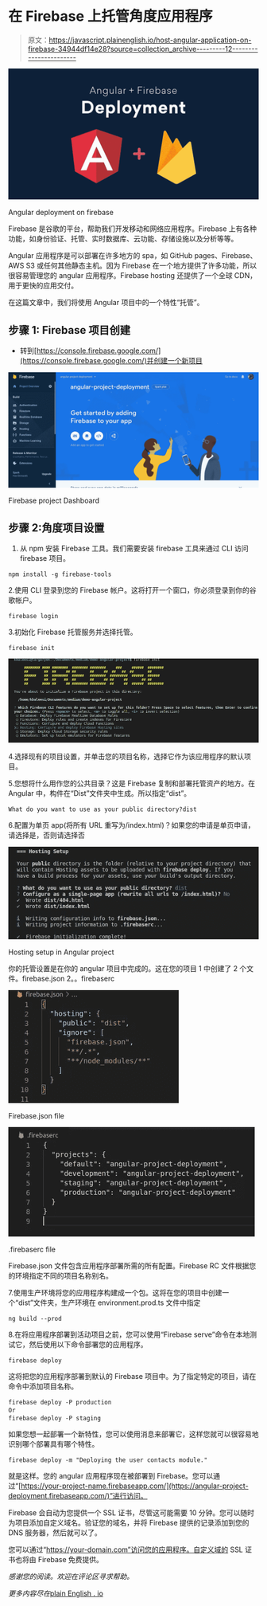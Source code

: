 # 在 Firebase 上托管角度应用程序

> 原文：<https://javascript.plainenglish.io/host-angular-application-on-firebase-34944df14e28?source=collection_archive---------12----------------------->

![](img/4fc91038a03369aa1ca9a699be1a77b0.png)

Angular deployment on firebase

Firebase 是谷歌的平台，帮助我们开发移动和网络应用程序。Firebase 上有各种功能，如身份验证、托管、实时数据库、云功能、存储设施以及分析等等。

Angular 应用程序是可以部署在许多地方的 spa，如 GitHub pages、Firebase、AWS S3 或任何其他静态主机。因为 Firebase 在一个地方提供了许多功能，所以很容易管理您的 angular 应用程序。Firebase hosting 还提供了一个全球 CDN，用于更快的应用交付。

在这篇文章中，我们将使用 Angular 项目中的一个特性“托管”。

## 步骤 1: Firebase 项目创建

*   转到[https://console.firebase.google.com/](https://console.firebase.google.com/)并创建一个新项目

![](img/5f47d134b2ea487646cd96b193ea0c61.png)

Firebase project Dashboard

## 步骤 2:角度项目设置

1.  从 npm 安装 Firebase 工具。我们需要安装 firebase 工具来通过 CLI 访问 firebase 项目。

```
npm install -g firebase-tools
```

2.使用 CLI 登录到您的 Firebase 帐户。这将打开一个窗口，你必须登录到你的谷歌帐户。

```
firebase login
```

3.初始化 Firebase 托管服务并选择托管。

```
firebase init
```

![](img/1a1c30c7358f9854edaf7364b73c2c54.png)

4.选择现有的项目设置，并单击您的项目名称，选择它作为该应用程序的默认项目。

5.您想将什么用作您的公共目录？这是 Firebase 复制和部署托管资产的地方。在 Angular 中，构件在“Dist”文件夹中生成。所以指定“dist”。

```
What do you want to use as your public directory?dist
```

6.配置为单页 app(将所有 URL 重写为/index.html)？如果您的申请是单页申请，请选择是，否则请选择否

![](img/9c1b1a3728ae02f4911dd7e304939674.png)

Hosting setup in Angular project

你的托管设置是在你的 angular 项目中完成的。这在您的项目 1 中创建了 2 个文件。firebase.json 2。。firebaserc

![](img/61a25cab75f91528482359e2f5d5d33a.png)

Firebase.json file

![](img/edd7697a87e75e8fbe74d581356aab1c.png)

.firebaserc file

Firebase.json 文件包含应用程序部署所需的所有配置。Firebase RC 文件根据您的环境指定不同的项目名称别名。

7.使用生产环境将您的应用程序构建成一个包。这将在您的项目中创建一个“dist”文件夹，生产环境在 environment.prod.ts 文件中指定

```
ng build --prod
```

8.在将应用程序部署到活动项目之前，您可以使用“Firebase serve”命令在本地测试它，然后使用以下命令部署您的应用程序。

```
firebase deploy
```

这将把您的应用程序部署到默认的 Firebase 项目中。为了指定特定的项目，请在命令中添加项目名称。

```
firebase deploy -P production
Or
firebase deploy -P staging
```

如果您想一起部署一个新特性，您可以使用消息来部署它，这样您就可以很容易地识别哪个部署具有哪个特性。

```
firebase deploy -m "Deploying the user contacts module."
```

就是这样。您的 angular 应用程序现在被部署到 Firebase。您可以通过“[https://your-project-name.firebaseapp.com/](https://angular-project-deployment.firebaseapp.com/)”进行访问。

Firebase 会自动为您提供一个 SSL 证书，尽管这可能需要 10 分钟。您可以随时为项目添加自定义域名。验证您的域名，并将 Firebase 提供的记录添加到您的 DNS 服务器，然后就可以了。

您可以通过“https://your-domain.com”访问您的应用程序。自定义域的 SSL 证书也将由 Firebase 免费提供。

*感谢您的阅读。欢迎在评论区寻求帮助。*

*更多内容尽在*[plain English . io](http://plainenglish.io/)